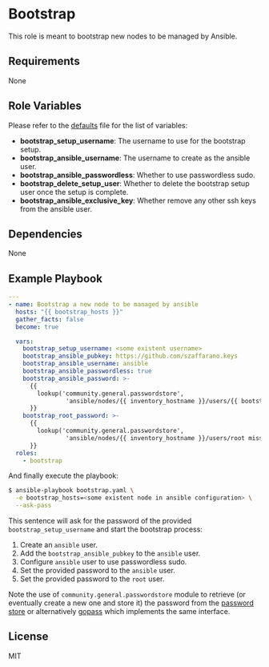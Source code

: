 # Bootstrap

This role is meant to bootstrap new nodes to be managed by Ansible.

## Requirements

None

## Role Variables

Please refer to the [defaults](./defaults/main.yml) file for the list of variables:

- **bootstrap_setup_username**: The username to use for the bootstrap setup.
- **bootstrap_ansible_username**: The username to create as the ansible user.
- **bootstrap_ansible_passwordless**: Whether to use passwordless sudo.
- **bootstrap_delete_setup_user**: Whether to delete the bootstrap setup user once the setup is complete.
- **bootstrap_ansible_exclusive_key**: Whether remove any other ssh keys from the ansible user.

## Dependencies

None

## Example Playbook

```yml
---
- name: Bootstrap a new node to be managed by ansible
  hosts: "{{ bootstrap_hosts }}"
  gather_facts: false
  become: true

  vars:
    bootstrap_setup_username: <some existent username>
    bootstrap_ansible_pubkey: https://github.com/szaffarano.keys
    bootstrap_ansible_username: ansible
    bootstrap_ansible_passwordless: true
    bootstrap_ansible_password: >-
      {{
        lookup('community.general.passwordstore',
                'ansible/nodes/{{ inventory_hostname }}/users/{{ bootstrap_ansible_username }} missing=create')
      }}
    bootstrap_root_password: >-
      {{
        lookup('community.general.passwordstore',
                'ansible/nodes/{{ inventory_hostname }}/users/root missing=create')
      }}
  roles:
    - bootstrap
```

And finally execute the playbook:

```sh
$ ansible-playbook bootstrap.yaml \
  -e bootstrap_hosts=<some existent node in ansible configuration> \
  --ask-pass
```

This sentence will ask for the password of the provided `bootstrap_setup_username` and start the bootstrap process:
1. Create an `ansible` user.
2. Add the `bootstrap_ansible_pubkey` to the `ansible` user.
3. Configure `ansible` user to use passwordless sudo.
4. Set the provided password to the `ansible` user.
5. Set the provided password to the `root` user.

Note the use of `community.general.passwordstore` module to retrieve (or eventually create a new one and store it) the
password from the [password store](https://www.passwordstore.org/) or alternatively [gopass](https://www.gopass.pw/)
which implements the same interface.

## License

MIT
